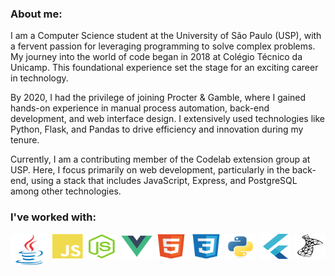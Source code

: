 ### About me:

I am a Computer Science student at the University of São Paulo (USP), with a fervent passion for leveraging programming to solve complex problems. My journey into the world of code began in 2018 at Colégio Técnico da Unicamp. This foundational experience set the stage for an exciting career in technology.

By 2020, I had the privilege of joining Procter & Gamble, where I gained hands-on experience in manual process automation, back-end development, and web interface design. I extensively used technologies like Python, Flask, and Pandas to drive efficiency and innovation during my tenure.

Currently, I am a contributing member of the Codelab extension group at USP. Here, I focus primarily on web development, particularly in the back-end, using a stack that includes JavaScript, Express, and PostgreSQL among other technologies.

### I've worked with:
<div style="display: flex; justify-content: space-between;">
  <img align="center" title="Java" alt="" height="50" width="60" src="https://raw.githubusercontent.com/devicons/devicon/master/icons/java/java-original.svg">
  <img align="center" title="JavaScript" alt="" height="40" width="50" src="https://raw.githubusercontent.com/devicons/devicon/master/icons/javascript/javascript-plain.svg">
  <img align="center" title="NodeJS" alt="" height="40" width="50" src="https://raw.githubusercontent.com/devicons/devicon/master/icons/nodejs/nodejs-original.svg">
  <img align="center" title="VueJS" alt="" height="40" width="50" src="https://raw.githubusercontent.com/devicons/devicon/master/icons/vuejs/vuejs-original.svg">
  <img align="center" title="HTML" alt="" height="40" width="50" src="https://raw.githubusercontent.com/devicons/devicon/master/icons/html5/html5-original.svg">
  <img align="center" title="CSS" alt="" height="40" width="50" src="https://raw.githubusercontent.com/devicons/devicon/master/icons/css3/css3-original.svg">
  <img align="center" title="Python" alt="" height="40" width="50" src="https://raw.githubusercontent.com/devicons/devicon/master/icons/python/python-original.svg">
  <img align="center" title="Flutter" alt="" height="40" width="50" src="https://raw.githubusercontent.com/devicons/devicon/master/icons/flutter/flutter-original.svg">
  <img align="center" title="SQL" alt="" height="40" width="50" src="https://raw.githubusercontent.com/devicons/devicon/master/icons/microsoftsqlserver/microsoftsqlserver-plain.svg">
</div>

